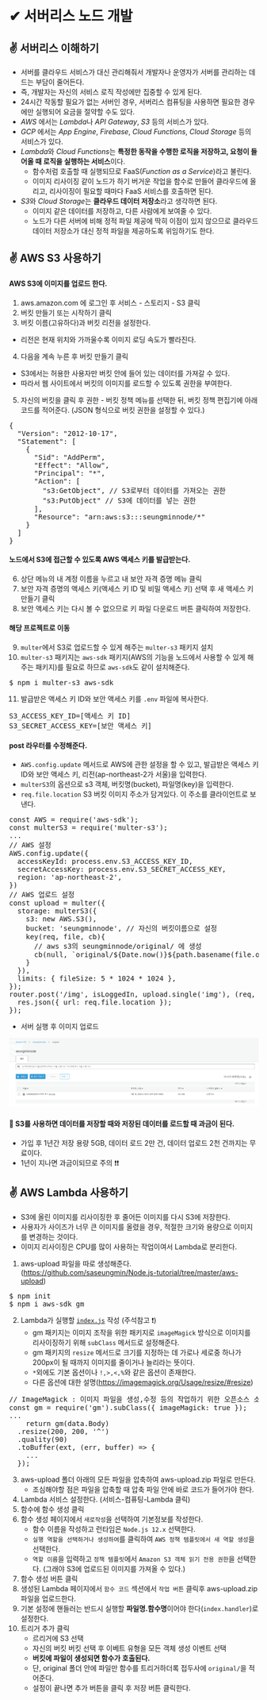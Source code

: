 # ✔ 서버리스 노드 개발
## ✌ 서버리스 이해하기
- 서버를 클라우드 서비스가 대신 관리해줘서 개발자나 운영자가 서버를 관리하는 데 드는 부담이 줄어든다.
- 즉, 개발자는 자신의 서비스 로직 작성에만 집중할 수 있게 된다.
- 24시간 작동할 필요가 없는 서버인 경우, 서버리스 컴퓨팅을 사용하면 필요한 경우에만 실행되어 요금을 절약할 수도 있다.
- *AWS* 에서는 *Lambda*나 *API Gateway*, *S3* 등의 서비스가 있다.
- *GCP* 에서는 *App Engine*, *Firebase*, *Cloud Functions*, *Cloud Storage* 등의 서비스가 있다.
- *Lambda*와 *Cloud Functions*는 **특정한 동작을 수행한 로직을 저장하고, 요청이 들어올 때 로직을 실행하는 서비스**이다.
  - 함수처럼 호출할 때 실행되므로 FaaS(*Function as a Service*)라고 불린다.
  - 이미지 리사이징 같이 노드가 하기 버거운 작업을 함수로 만들어 클라우드에 올리고, 리사이징이 필요할 때마다 FaaS 서비스를 호출하면 된다.
- *S3*와 *Cloud Storage*는 **클라우드 데이터 저장소**라고 생각하면 된다.
  - 이미지 같은 데이터를 저장하고, 다른 사람에게 보여줄 수 있다.
  - 노드가 다른 서버에 비해 정적 파일 제공에 딱히 이점이 있지 않으므로 클라우드 데이터 저장소가 대신 정적 파일을 제공하도록 위임하기도 한다.

## ✌️ AWS S3 사용하기
#### AWS S3에 이미지를 업로드 한다.
1. aws.amazon.com 에 로그인 후 서비스 - 스토리지 - S3 클릭
2. 버킷 만들기 또는 시작하기 클릭
3. 버킷 이름(고유하다)과 버킷 리전을 설정한다.
  - 리전은 현재 위치와 가까울수록 이미지 로딩 속도가 빨라진다. 
4. 다음을 계속 누른 후 버킷 만들기 클릭
- S3에서는 허용한 사용자만 버킷 안에 들어 있는 데이터를 가져갈 수 있다.
- 따라서 웹 사이트에서 버킷의 이미지를 로드할 수 있도록 권한을 부여한다.
5. 자신의 버킷을 클릭 후 권한 - 버킷 정책 메뉴를 선택한 뒤, 버킷 정책 편집기에 아래 코드를 적어준다. (JSON 형식으로 버킷 권한을 설정할 수 있다.)
<pre>
{
  "Version": "2012-10-17",
  "Statement": [
    {
      "Sid": "AddPerm",
      "Effect": "Allow",
      "Principal": "*",
      "Action": [
        "s3:GetObject", // S3로부터 데이터를 가져오는 권한
        "s3:PutObject" // S3에 데이터를 넣는 권한
      ],
      "Resource": "arn:aws:s3:::seungminnode/*"
    }
  ]
}
</pre>
#### 노드에서 S3에 접근할 수 있도록 AWS 액세스 키를 발급받는다.
6. 상단 메뉴의 내 계정 이름을 누르고 내 보안 자격 증명 메뉴 클릭
7. 보안 자격 증명의 액세스 키(액세스 키 ID 및 비밀 액세스 키) 선택 후 새 액세스 키 만들기 클릭
8. 보안 액세스 키는 다시 볼 수 없으므로 키 파일 다운로드 버튼 클릭하여 저장한다.
#### 해당 프로젝트로 이동
9. `multer`에서 S3로 업로드할 수 있게 해주는 `multer-s3` 패키지 설치
10. `multer-s3` 패키지는 `aws-sdk` 패키지(AWS의 기능을 노드에서 사용할 수 있게 해주는 패키지)를 필요로 하므로 `aws-sdk`도 같이 설치해준다.
<pre>
$ npm i multer-s3 aws-sdk
</pre>
11. 발급받은 액세스 키 ID와 보안 액세스 키를 `.env` 파일에 복사한다.
<pre>
S3_ACCESS_KEY_ID=[액세스 키 ID]
S3_SECRET_ACCESS_KEY=[보안 액세스 키]
</pre>
#### post 라우터를 수정해준다.
- `AWS.config.update` 메서드로 AWS에 관한 설정을 할 수 있고, 발급받은 액세스 키 ID와 보안 액세스 키, 리전(ap-northeast-2가 서울)을 입력한다.
- `multerS3`의 옵션으로 s3 객체, 버킷명(bucket), 파일명(key)을 입력한다.
- `req.file.location` S3 버킷 이미지 주소가 담겨있다. 이 주소를 클라이언트로 보낸다.
<pre>
const AWS = require('aws-sdk');
const multerS3 = require('multer-s3');
...
// AWS 설정
AWS.config.update({
  accessKeyId: process.env.S3_ACCESS_KEY_ID,
  secretAccessKey: process.env.S3_SECRET_ACCESS_KEY,
  region: 'ap-northeast-2',
})
// AWS 업로드 설정
const upload = multer({
  storage: multerS3({
    s3: new AWS.S3(),
    bucket: 'seungminnode', // 자신의 버킷이름으로 설정
    key(req, file, cb){
      // aws s3의 seungminnode/original/ 에 생성
      cb(null, `original/${Date.now()}${path.basename(file.originalname)}`);
    }
  }),
  limits: { fileSize: 5 * 1024 * 1024 },
});
router.post('/img', isLoggedIn, upload.single('img'), (req, res) => {
  res.json({ url: req.file.location });
});
</pre>
- 서버 실행 후 이미지 업로드

![s3](./img/1.PNG)

#### 📌 S3를 사용하면 데이터를 저장할 때와 저장된 데이터를 로드할 때 과금이 된다.
- 가입 후 1년간 저장 용량 5GB, 데이터 로드 2만 건, 데이터 업로드 2천 건까지는 무료이다.
- 1년이 지나면 과금이되므로 주의 ❗❗

## ✌ AWS Lambda 사용하기
- S3에 올린 이미지를 리사이징한 후 줄어든 이미지를 다시 S3에 저장한다.
- 사용자가 사이즈가 너무 큰 이미지를 올렸을 경우, 적절한 크기와 용량으로 이미지를 변경하는 것이다.
- 이미지 리사이징은 CPU를 많이 사용하는 작업이여서 Lambda로 분리한다.
1. aws-upload 파일을 따로 생성해준다. (https://github.com/saseungmin/Node.js-tutorial/tree/master/aws-upload)
<pre>
$ npm init
$ npm i aws-sdk gm
</pre>
2. Lambda가 실행할 [`index.js`](https://github.com/saseungmin/Node.js-tutorial/blob/master/aws-upload/index.js) 작성 (주석참고 ❗)
    - gm 패키지는 이미지 조작을 위한 패키지로 `imageMagick` 방식으로 이미지를 리사이징하기 위해 `subClass` 메서드로 설정해준다.
    - gm 패키지의 `resize` 메서드로 크기를 지정하는 데 가로나 세로중 하나가 200px이 될 때까지 이미지를 줄이거나 늘리라는 뜻이다.
    - `*`외에도 기본 옵션이나 `!,>,<,%`와 같은 옵션이 존재한다.
    - 다른 옵션에 대한 설명(https://imagemagick.org/Usage/resize/#resize)
<pre>
// ImageMagick : 이미지 파일을 생성,수정 등의 작업하기 위한 오픈소스 소프트웨어
const gm = require('gm').subClass({ imageMagick: true });
...
    return gm(data.Body)
  .resize(200, 200, '^')
  .quality(90)
  .toBuffer(ext, (err, buffer) => {
    ...
  });
</pre>

3. aws-upload 폴더 아래의 모든 파일을 압축하여 aws-upload.zip 파일로 만든다.
    - 조심해야할 점은 파일을 압축할 때 압축 파일 안에 바로 코드가 들어가야 한다.
4. Lambda 서비스 설정한다. (서비스-컴퓨팅-Lambda 클릭)
5. 함수에 함수 생성 클릭
6. 함수 생성 페이지에서 `새로작성`을 선택하여 기본정보를 작성한다.
    - 함수 이름을 작성하고 런타임은 `Node.js 12.x` 선택한다.
    - `실행 역할을 선택하거나 생성하여`를 클릭하여 `AWS 정책 템플릿에서 새 역할 생성`을 선택한다.
    - `역할 이름`을 입력하고 `정책 템플릿`에서 `Amazon S3 객체 읽기 전용 권한`을 선택한다. (그래야 S3에 업로드된 이미지를 가져올 수 있다.)
7. 함수 생성 버튼 클릭
8. 생성된 Lambda 페이지에서 `함수 코드` 섹션에서 `작업 버튼` 클릭후 aws-upload.zip 파일을 업로드한다.
9. 기본 설정에 핸들러는 반드시 실행할 **파일명.함수명**이어야 한다(`index.handler`)로 설정한다.
10. 트리거 추가 클릭
    - 르리거에 S3 선택
    - 자신의 버킷 버킷 선택 후 이베트 유형을 모든 객체 생성 이벤트 선택
    - **버킷에 파일이 생성되면 함수가 호출된다.**
    - 단, original 폴더 안에 파일만 함수를 트리거하더록 접두사에 `original/`을 적어준다.
    - 설정이 끝나면 추가 버튼을 클릭 후 저장 버튼 클릭한다.